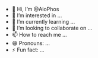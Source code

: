 - 👋 Hi, I’m @AioPhos
- 👀 I’m interested in ...
- 🌱 I’m currently learning ...
- 💞️ I’m looking to collaborate on ...
- 📫 How to reach me ...
- 😄 Pronouns: ...
- ⚡ Fun fact: ...

<!---
AioPhos/AioPhos is a ✨ special ✨ repository because its `README.md` (this file) appears on your GitHub profile.
You can click the Preview link to take a look at your changes.
--->
